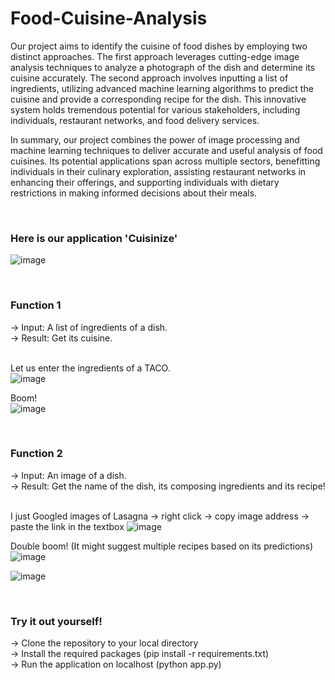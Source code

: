 # Food-Cuisine-Analysis

Our project aims to identify the cuisine of food dishes by employing two distinct approaches. The first approach leverages cutting-edge image analysis techniques to analyze a photograph of the dish and determine its cuisine accurately. The second approach involves inputting a list of ingredients, utilizing advanced machine learning algorithms to predict the cuisine and provide a corresponding recipe for the dish. This innovative system holds tremendous potential for various stakeholders, including individuals, restaurant networks, and food delivery services.

In summary, our project combines the power of image processing and machine learning techniques to deliver accurate and useful analysis of food cuisines. Its potential applications span across multiple sectors, benefitting individuals in their culinary exploration, assisting restaurant networks in enhancing their offerings, and supporting individuals with dietary restrictions in making informed decisions about their meals.

<br>

### Here is our application 'Cuisinize'

![image](https://github.com/Rhugved-Kale/Food-Cuisine-Analysis/assets/86423298/f0c0bf50-e86a-4ccb-ad0b-4d9de37d3a74)

<br>

### Function 1

-> Input: A list of ingredients of a dish. <br>
-> Result: Get its cuisine.<br><br>


Let us enter the ingredients of a TACO. <br>
![image](https://github.com/Rhugved-Kale/Food-Cuisine-Analysis/assets/86423298/bad37c9f-100e-4266-9395-a1317acfeb3e)

Boom!<br>
![image](https://github.com/Rhugved-Kale/Food-Cuisine-Analysis/assets/86423298/3abeaf3f-6abd-4b72-bce8-e61c39d87d5f)

<br>

### Function 2

-> Input: An image of a dish. <br>
-> Result: Get the name of the dish, its composing ingredients and its recipe!<br><br>


I just Googled images of Lasagna -> right click -> copy image address -> paste the link in the textbox
![image](https://github.com/Rhugved-Kale/Food-Cuisine-Analysis/assets/86423298/07393aa8-815f-4b9d-a59f-db5482b335a3) <br>

Double boom! (It might suggest multiple recipes based on its predictions)<br>
![image](https://github.com/Rhugved-Kale/Food-Cuisine-Analysis/assets/86423298/98a39229-e279-4816-9a08-98a7776dd75a)

![image](https://github.com/Rhugved-Kale/Food-Cuisine-Analysis/assets/86423298/245ef771-aeed-48a0-ad55-8b291be4903d)

<br>

### Try it out yourself!

-> Clone the repository to your local directory<br>
-> Install the required packages (pip install -r requirements.txt)<br>
-> Run the application on localhost (python app.py)
